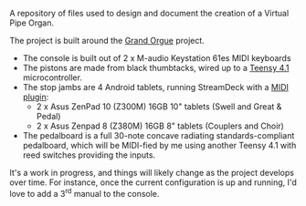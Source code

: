 A repository of files used to design and document the creation of a Virtual Pipe Organ.

The project is built around the <a href="https://github.com/GrandOrgue/grandorgue">Grand Orgue</a> project.

* The console is built out of 2 x M-audio Keystation 61es MIDI keyboards
* The pistons are made from black thumbtacks, wired up to a <a href="https://thepihut.com/products/teensy-4-1?variant=32076872679486&currency=GBP&utm_medium=product_sync&utm_source=bing&utm_content=sag_organic&utm_campaign=sag_organic&msclkid=fd9d24b8d2011e2f6002421657289d38&utm_term=4585375811816273">Teensy 4.1</a> microcontroller.
* The stop jambs are 4 Android tablets, running StreamDeck with a <a href="https://trevligaspel.se/streamdeck/midi/index.php">MIDI plugin</a>:
  * 2 x Asus ZenPad 10 (Z300M) 16GB 10" tablets (Swell and Great & Pedal)
  * 2 x Asus Zenpad 8 (Z380M) 16GB 8" tablets (Couplers and Choir)
* The pedalboard is a full 30-note concave radiating standards-compliant pedalboard, which will be MIDI-fied by me using another Teensy 4.1 with reed switches providing the inputs.

It's a work in progress, and things will likely change as the project develops over time.  For instance, once the current configuration is up and running, I'd love to add a 3<sup>rd</sup> manual to the console.
